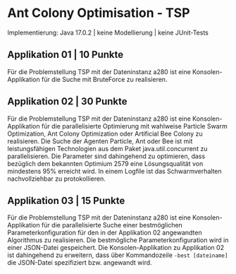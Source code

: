 # Ant Colony Optimisation - TSP

Implementierung: Java 17.0.2 | keine Modellierung | keine JUnit-Tests

## Applikation 01 | 10 Punkte  
Für die Problemstellung TSP mit der Dateninstanz a280 ist eine Konsolen-Applikation für die Suche mit BruteForce zu realisieren.


## Applikation 02 | 30 Punkte  
Für die Problemstellung TSP mit der Dateninstanz a280 ist eine Konsolen-Applikation für die parallelisierte Optimierung mit wahlweise Particle Swarm Optimization, Ant Colony Optimization oder Artificial Bee Colony zu realisieren. Die Suche der Agenten Particle, Ant oder Bee ist mit leistungsfähigen Technologien aus dem Paket java.util.concurrent zu parallelisieren. Die Parameter sind dahingehend zu optimieren, dass bezüglich dem bekannten Optimium 2579 eine Lösungsqualität von mindestens 95% erreicht wird. In einem Logfile ist das Schwarmverhalten nachvollziehbar zu protokollieren.


## Applikation 03 | 15 Punkte  
Für die Problemstellung TSP mit der Dateninstanz a280 ist eine Konsolen-Applikation für die parallelisierte Suche einer bestmöglichen Parameterkonfiguration für den in der Applikation 02 angewandten Algorithmus zu realisieren. Die bestmögliche Parameterkonfiguration wird in einer JSON-Datei gespeichert. Die Konsolen-Applikation zu Applikation 02 ist dahingehend zu erweitern, dass über Kommandozeile `-best [dateiname]` die JSON-Datei spezifiziert bzw. angewandt wird.